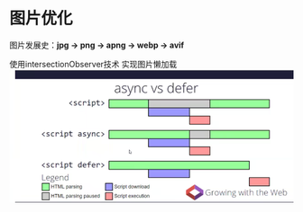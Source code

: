 # 图片优化
图片发展史：**jpg -> png -> apng -> webp -> avif**

使用intersectionObserver技术 实现图片懒加载
![alt text](../../public/asyncdefer.png)